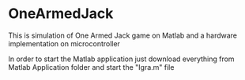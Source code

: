 OneArmedJack
============
This is simulation of One Armed Jack game on Matlab and a hardware implementation on microcontroller

In order to start the Matlab application just download everything from Matlab Application folder and start the "Igra.m" file 
